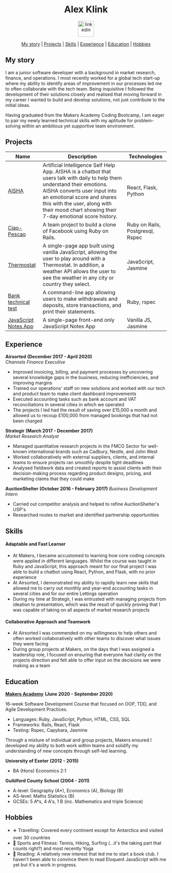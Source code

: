 <div align="center">
<h1> Alex Klink </h1>
<a href="https://www.linkedin.com/in/alex-klink-88b4a879/"><img src="https://www.iconfinder.com/data/icons/free-social-icons/67/linkedin_circle_color-512.png" alt="linkedin" hspace="50" height="50" width="50"></a>
</div>

<div align="center">

[My story](#my-story) |
[Projects](#projects) |
[Skills](#skills) |
[Experience](#experience) |
[Education](#education) |
[Hobbies](#hobbies)

</div>

## My story

I am a junior software developer with a background in market research, finance, and operations. I most recently worked for a global tech start-up where my ability to identify areas of improvement in our processes led me to often collaborate with the tech team. Being inquisitive I followed the development of their solutions closely and realised that moving forward in my career I wanted to build and develop solutions, not just contribute to the initial ideas. 

Having graduated from the Makers Academy Coding Bootcamp, I am eager to pair my newly learned technical skills with my aptitude for problem-solving within an ambitious yet supportive team environment. 

## Projects

Name | Description | Technologies
-----|-------------|-------------|
[AISHA](https://github.com/aravzpatel/AIsha) | Artificial Intelligence Self Help App. AISHA is a chatbot that users talk with daily to help them understand their emotions. AISHA converts user input into an emotional score and shares this with the user, along with their mood chart showing their 7-day emotional score history. | React, Flask, Python |
[Ciao-Pescao](https://github.com/04alexklink/acebook_ciao_pescao)| A team project to build a clone of Facebook using Ruby on Rails. | Ruby on Rails, Postgresql, Rspec |
[Thermostat](https://github.com/04alexklink/JavaScriptThermostat)| A single-page app built using vanilla JavaScript, allowing the user to play around with a Thermostat. In addition, a weather API allows the user to see the weather in any city or country they select.  | JavaScript, Jasmine |
[Bank technical test](https://github.com/04alexklink/RubyBankTechTest) | A command-line app allowing users to make withdrawals and deposits, store transactions, and print their statements. | Ruby, rspec |
[JavaScript Notes App](https://github.com/04alexklink/JSNotesApp) | A single-page front-end only JavaScript Notes App | Vanilla JS, Jasmine |

## Experience

**Airsorted** **(December 2017 - April 2020)**    
*Channels Finance Executive*  
- Improved invoicing, billing, and payment processes by uncovering several knowledge gaps in the business, reducing inefficiencies, and improving margins
- Trained our operations' staff on new solutions and worked with our tech and product team to make client dashboard improvements
- Executed accounting tasks such as bank account and VAT reconciliations in several cities in which we operated
- The projects I led had the result of saving over £15,000 a month and allowed us to recoup £100,000 from managed bookings that had not been charged

**Strategir** **(March 2017 - December 2017)**   
*Market Research Analyst*
- Managed quantitative research projects in the FMCG Sector for well-known international brands such as Cadbury, Nestle, and John West  
- Worked collaboratively with external suppliers, clients, and internal teams to ensure projects ran smoothly despite tight deadlines 
- Analysed fieldwork data and created reports to assist clients with their decision-making process regarding product designs, pricing, and marketing claims that they could make 

**AuctionShelter** **(October 2016 - February 2017)**
*Business Development Intern*
- Carried out competitor analysis and helped to refine AuctionShelter's USP's
- Researched routes to market and identified partnership opportunities

## Skills

#### Adaptable and Fast Learner

- At Makers, I became accustomed to learning how core coding concepts were applied in different languages. Whilst the course was taught in Ruby and JavaScript, this approach meant for our final project I was able to build a chatbot using React, Python, and Flask, with no prior experience 
- At Airsorted, I demonstrated my ability to rapidly learn new skills that allowed me to carry out monthly and year-end accounting tasks in several cities and for our entire Lettings operation 
- During my time at Strategir, I was entrusted with managing projects from ideation to presentation, which was the result of quickly proving that I was capable of taking on all aspects of market research projects

#### Collaborative Approach and Teamwork

- At Airsorted I was commended on my willingness to help others and often worked collaboratively with other teams to discover what issues they were facing
- During group projects at Makers, on the days that I was assigned a leadership role, I focused on ensuring that everyone had clarity on the projects direction and felt able to offer input on the decisions we were making as a team

## Education

[**Makers Academy**](https://makers.tech/) **(June 2020 - September 2020)**

16-week Software Development Course that focused on OOP, TDD, and Agile Development Practices.

- Languages: Ruby, JavaScript, Python, HTML, CSS, SQL
- Frameworks: Rails, React, Flask
- Testing: Rspec, Capybara, Jasmine 

Through a mixture of individual and group projects, Makers ensured I developed my ability to both work within teams and solidify my understanding of new concepts through self-led learning.

**University of Exeter** **(2012 - 2015)**

- BA (Hons) Economics 2:1

**Guildford County School** **(2004 - 2011)**

- A-level: Geography (A*), Economics (A), Biology (B)
- AS-level: Maths Statistics (B)
- GCSEs: 5 A*s, 4 A's, 1 B (inc. Mathematics and triple Science)

## Hobbies

- :airplane: Travelling: Covered every continent except for Antarctica and visited over 30 countries
- :tennis: Sports and Fitness: Tennis, Hiking, Surfing (...it's the taking part that counts right?) and most recently Yoga
- :book: Reading: A relatively new interest that led me to start a book club. I haven't been able to convince them to read Eloquent JavaScript with me yet but it's a work in progress.  
